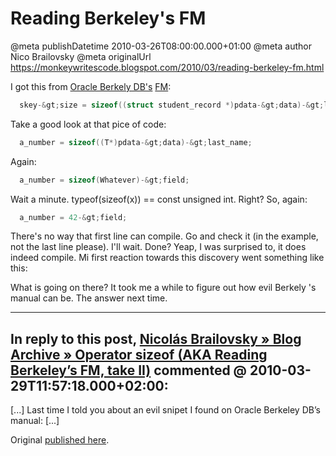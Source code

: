 # Reading Berkeley&#39;s FM

@meta publishDatetime 2010-03-26T08:00:00.000+01:00
@meta author Nico Brailovsky
@meta originalUrl https://monkeywritescode.blogspot.com/2010/03/reading-berkeley-fm.html

I got this from [Oracle Berkely DB's](http://www.oracle.com/technology/documentation/berkeley-db/db/programmer_reference/BDB_Prog_Reference.pdf) [FM](md_blog/youfoundadeadlink.md):

```c++
  skey-&gt;size = sizeof((struct student_record *)pdata-&gt;data)-&gt;last_name;
```

Take a good look at that pice of code:

```c++
  a_number = sizeof((T*)pdata-&gt;data)-&gt;last_name;
```

Again:

```c++
  a_number = sizeof(Whatever)-&gt;field;
```

Wait a minute. typeof(sizeof(x)) == const unsigned int. Right? So, again:

```c++
  a_number = 42-&gt;field;
```

There's no way that first line can compile. Go and check it (in the example, not the last line please). I'll wait. Done? Yeap, I was surprised to, it does indeed compile. Mi first reaction towards this discovery went something like this:

What is going on there? It took me a while to figure out how evil Berkely 's manual can be. The answer next time.


---
## In reply to this post, [Nicolás Brailovsky » Blog Archive » Operator sizeof (AKA Reading Berkeley’s FM, take II)](md_blog/2010/0329_OperatorsizeofAKAReadingBerkeleysFMtakeII.md) commented @ 2010-03-29T11:57:18.000+02:00:

[...] Last time I told you about an evil snipet I found on Oracle Berkeley DB’s manual: [...]

Original [published here](md_blog/2010/0326_ReadingBerkeley39sFM.md).
